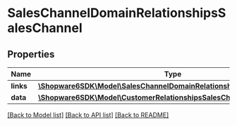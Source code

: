 # SalesChannelDomainRelationshipsSalesChannel

## Properties
Name | Type | Description | Notes
------------ | ------------- | ------------- | -------------
**links** | [**\Shopware6SDK\Model\SalesChannelDomainRelationshipsSalesChannelLinks**](SalesChannelDomainRelationshipsSalesChannelLinks.md) |  | [optional] 
**data** | [**\Shopware6SDK\Model\CustomerRelationshipsSalesChannelData**](CustomerRelationshipsSalesChannelData.md) |  | [optional] 

[[Back to Model list]](../../README.md#documentation-for-models) [[Back to API list]](../../README.md#documentation-for-api-endpoints) [[Back to README]](../../README.md)

